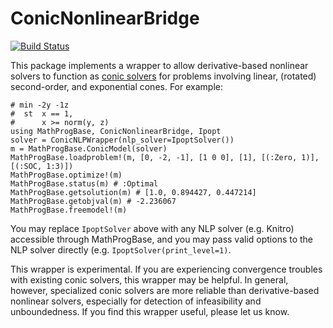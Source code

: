 # ConicNonlinearBridge

[![Build Status](https://travis-ci.org/mlubin/ConicNonlinearBridge.jl.svg?branch=master)](https://travis-ci.org/mlubin/ConicNonlinearBridge.jl)

This package implements a wrapper to allow derivative-based nonlinear solvers to function as [conic solvers](http://mathprogbasejl.readthedocs.org/en/latest/conic.html) for problems involving linear, (rotated) second-order, and exponential cones. For example:

    # min -2y -1z
    #  st  x == 1,
    #      x >= norm(y, z)
    using MathProgBase, ConicNonlinearBridge, Ipopt
    solver = ConicNLPWrapper(nlp_solver=IpoptSolver())
    m = MathProgBase.ConicModel(solver)
    MathProgBase.loadproblem!(m, [0, -2, -1], [1 0 0], [1], [(:Zero, 1)], [(:SOC, 1:3)])  
    MathProgBase.optimize!(m)
    MathProgBase.status(m) # :Optimal
    MathProgBase.getsolution(m) # [1.0, 0.894427, 0.447214]
    MathProgBase.getobjval(m) # -2.236067
    MathProgBase.freemodel!(m)

You may replace ``IpoptSolver`` above with any NLP solver (e.g. Knitro) accessible through MathProgBase, and you may pass valid options to the NLP solver directly (e.g. ``IpoptSolver(print_level=1)``.

This wrapper is experimental. If you are experiencing convergence troubles with existing conic solvers, this wrapper may be helpful. In general, however, specialized conic solvers are more reliable than derivative-based nonlinear solvers, especially for detection of infeasibility and unboundedness. If you find this wrapper useful, please let us know.
